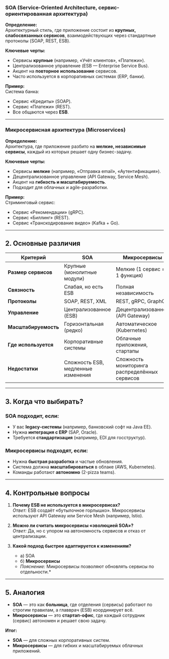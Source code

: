 ### **SOA (Service-Oriented Architecture, сервис-ориентированная архитектура)**
**Определение:**  
Архитектурный стиль, где приложение состоит из **крупных, слабосвязанных сервисов**, взаимодействующих через стандартные протоколы (SOAP, REST, ESB).  

**Ключевые черты:**  
- Сервисы **крупные** (например, «Учёт клиентов», «Платежи»).  
- Централизованное управление (ESB — Enterprise Service Bus).  
- Акцент на **повторное использование** сервисов.  
- Часто используется в корпоративных системах (ERP, банки).  

**Пример:**  
Система банка:  
- Сервис «Кредиты» (SOAP).  
- Сервис «Платежи» (REST).  
- Все общаются через **ESB**.  

---

### **Микросервисная архитектура (Microservices)**
**Определение:**  
Архитектура, где приложение разбито на **мелкие, независимые сервисы**, каждый из которых решает одну бизнес-задачу.  

**Ключевые черты:**  
- Сервисы **мелкие** (например, «Отправка email», «Аутентификация»).  
- Децентрализованное управление (API Gateway, Service Mesh).  
- Акцент на **гибкость и масштабируемость**.  
- Подходит для облачных и agile-разработки.  

**Пример:**  
Стриминговый сервис:  
- Сервис «Рекомендации» (gRPC).  
- Сервис «Биллинг» (REST).  
- Сервис «Транскодирование видео» (Kafka + Go).  

---

## **2. Основные различия**

| Критерий               | SOA                          | Микросервисы                  |  
|------------------------|------------------------------|--------------------------------|  
| **Размер сервисов**    | Крупные (монолитные модули)  | Мелкие (1 сервис = 1 функция) |  
| **Связность**          | Слабая, но есть ESB          | Полная независимость          |  
| **Протоколы**         | SOAP, REST, XML              | REST, gRPC, GraphQL           |  
| **Управление**        | Централизованное (ESB)       | Децентрализованное (API Gateway) |  
| **Масштабируемость**  | Горизонтальная (редко)       | Автоматическое (Kubernetes)    |  
| **Где используется**  | Корпоративные системы        | Облачные приложения, стартапы  |  
| **Недостатки**       | Сложность ESB, медленные изменения | Сложность мониторинга распределённых сервисов |  

---

## **3. Когда что выбирать?**  

### **SOA подходит, если:**  
- У вас **legacy-системы** (например, банковский софт на Java EE).  
- Нужна **интеграция с ERP** (SAP, Oracle).  
- Требуется **стандартизация** (например, EDI для госструктур).  

### **Микросервисы подходят, если:**  
- Нужна **быстрая разработка** и частые обновления.  
- Система должна **масштабироваться** в облаке (AWS, Kubernetes).  
- Команды работают **автономно** (2-pizza teams).  

---

## **4. Контрольные вопросы**  
1. **Почему ESB не используется в микросервисах?**  
   *Ответ:* ESB создаёт «бутылочное горлышко». Микросервисы используют API Gateway или Service Mesh (например, Istio).  

2. **Можно ли считать микросервисы «эволюцией SOA»?**  
   *Ответ:* Да, но с упором на автономность сервисов и отказ от централизации.  

3. **Какой подход быстрее адаптируется к изменениям?**  
   - а) SOA  
   - б) **Микросервисы**  
   - *Пояснение:* Микросервисы позволяют обновлять сервисы по отдельности.*  

---

## **5. Аналогия**  
- **SOA** — это как **больница**, где отделения (сервисы) работают по строгим правилам, а главврач (ESB) координирует всё.  
- **Микросервисы** — это **стартап-офис**, где каждый сотрудник (сервис) автономен и решает свою задачу.  

**Итог:**  
- **SOA** — для сложных корпоративных систем.  
- **Микросервисы** — для гибких и масштабируемых облачных приложений.  

